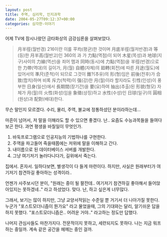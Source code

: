 ```yaml
---
layout: post
title: 주역, 심리학, 인지과학
date: 2004-05-27T09:12:37+00:00
categories: 심각한-이야기
---
```

어제 TV에 잠시나왔던 금타화상의 금강심론을 살펴보았다.

<blockquote>月半徑(월반경) 216이란 이를 平均(평균)한 것이며 月底半徑(월저반경)과 等(등)한 月半高(월반고)인 360의 과 가 力點(역점)이 되어 木星(목성)과 地球(지구)사이의 力線(역선)을 죄어 맴과 同時(동시)에 力點(역점)을 半徑(반경)으로 한 力帶(역대)의 길이가, 月(월) 自體(자체)의 廻轉(회전)에 따른 月途(월도)에 있어서의 準尺(준척)이 되므로 그것이 錐?(추유)의 形(형)임은 前後(전후)가 合致(합치)하며 비록 斥力(척력)이 强(강)한 月(월)이라 할지라도 引性(인성)이 풍부한 日身(일신)에서 長期間(장기간)을 要(요)하여 抽出(추출)된 形貌(형모) 자체가 月(월)의 火性(화성)임을 象徵(상징)하고 水性(수성)인 日球(일구)의 圓相(원상)과 配對(배대)한다.</blockquote>

무슨 말인지 모르겠다. 수리, 물리, 주역, 불교에 정통하셨던 분이라하는데...

마흔이 넘어서, 저 말을 이해라도 할 수 있으면 좋겠다. 난.. 요즘도 수능과목들을 들여다보곤 한다. 과연 평생을 바칠일이 무엇인가.

<ol>
<li>바둑프로그램으로 인공지능의 기법하나를 구현한다.</li>
<li>주역을 파고들어 죽을때쯤에는 저위에 말을 이해하고 간다.</li>
<li>내이름으로 된 데이터베이스 서버를 개발한다.</li>
<li>그냥 여기저기 놀러다니다가, 길위에서 죽는다.</li>
</ol>

집에서. 혼자서. 일하다보면, 별생각이 다 들게 마련이다. 하지만, 사실은 원래부터가 여기저기 참견하길 좋아하는 성격이라..

언젠가 사주보시던 분이, "원래는 중이 될 팔잔데.. 여기저기 참견하길 좋아해서 들어앉아있지는 못하겠네.." 라고 하셨었다. 맞다. 난, 하고 싶은게 너무많다.

그래서, 보기는 많이 하지만, 그냥 교양서적읽는 수준일 뿐 거기서 더 나아가질 못한다. 누군가 "포스트모더니즘이 뭔가요" 라고 물었을때, 그의 기대와는 달리, 알기쉬운 답을 하지 못했다. "포스트모더니즘은.. 어려운 거야.." 라고하는 정도만 답했다.

나머지 관심사들도 마찬가지다. 전문적이지 못하고, 세련되지도 못하다. 나는 지금 워프하는 중일까. 계속 같은 공간을 헤메는 중인 걸까.
